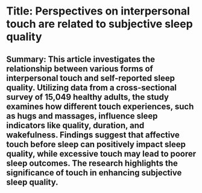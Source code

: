 # Title: Perspectives on interpersonal touch are related to subjective sleep quality

## Summary: This article investigates the relationship between various forms of interpersonal touch and self-reported sleep quality. Utilizing data from a cross-sectional survey of 15,049 healthy adults, the study examines how different touch experiences, such as hugs and massages, influence sleep indicators like quality, duration, and wakefulness. Findings suggest that affective touch before sleep can positively impact sleep quality, while excessive touch may lead to poorer sleep outcomes. The research highlights the significance of touch in enhancing subjective sleep quality.